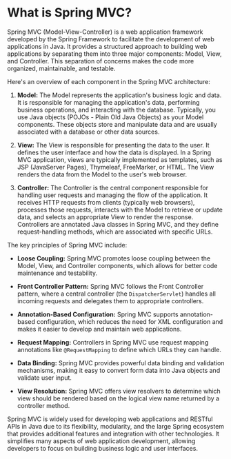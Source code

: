 # What is Spring MVC?

Spring MVC (Model-View-Controller) is a web application framework developed by the Spring Framework to facilitate the development of web applications in Java. It provides a structured approach to building web applications by separating them into three major components: Model, View, and Controller. This separation of concerns makes the code more organized, maintainable, and testable.

Here's an overview of each component in the Spring MVC architecture:

1. **Model:** The Model represents the application's business logic and data. It is responsible for managing the application's data, performing business operations, and interacting with the database. Typically, you use Java objects (POJOs - Plain Old Java Objects) as your Model components. These objects store and manipulate data and are usually associated with a database or other data sources.

2. **View:** The View is responsible for presenting the data to the user. It defines the user interface and how the data is displayed. In a Spring MVC application, views are typically implemented as templates, such as JSP (JavaServer Pages), Thymeleaf, FreeMarker, or HTML. The View renders the data from the Model to the user's web browser.

3. **Controller:** The Controller is the central component responsible for handling user requests and managing the flow of the application. It receives HTTP requests from clients (typically web browsers), processes those requests, interacts with the Model to retrieve or update data, and selects an appropriate View to render the response. Controllers are annotated Java classes in Spring MVC, and they define request-handling methods, which are associated with specific URLs.

The key principles of Spring MVC include:

- **Loose Coupling:** Spring MVC promotes loose coupling between the Model, View, and Controller components, which allows for better code maintenance and testability.

- **Front Controller Pattern:** Spring MVC follows the Front Controller pattern, where a central controller (the `DispatcherServlet`) handles all incoming requests and delegates them to appropriate controllers.

- **Annotation-Based Configuration:** Spring MVC supports annotation-based configuration, which reduces the need for XML configuration and makes it easier to develop and maintain web applications.

- **Request Mapping:** Controllers in Spring MVC use request mapping annotations like `@RequestMapping` to define which URLs they can handle.

- **Data Binding:** Spring MVC provides powerful data binding and validation mechanisms, making it easy to convert form data into Java objects and validate user input.

- **View Resolution:** Spring MVC offers view resolvers to determine which view should be rendered based on the logical view name returned by a controller method.

Spring MVC is widely used for developing web applications and RESTful APIs in Java due to its flexibility, modularity, and the large Spring ecosystem that provides additional features and integration with other technologies. It simplifies many aspects of web application development, allowing developers to focus on building business logic and user interfaces.
